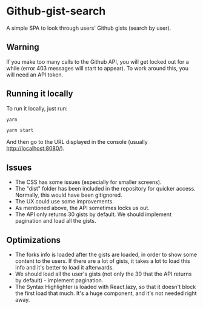 # Github-gist-search

A simple SPA to look through users' Github gists (search by user).

## Warning

If you make too many calls to the Github API, you will get locked out for a while (error 403 messages will start to appear). To work around this, you will need an API token.

## Running it locally

To run it locally, just run:

```bash
yarn

yarn start
```

And then go to the URL displayed in the console (usually <http://localhost:8080/>).

## Issues

- The CSS has some issues (especially for smaller screens).
- The "dist" folder has been included in the repository for quicker access. Normally, this would have been gitignored.
- The UX could use some improvements.
- As mentioned above, the API sometimes locks us out.
- The API only returns 30 gists by default. We should implement pagination and load all the gists.

## Optimizations

- The forks info is loaded after the gists are loaded, in order to show some content to the users. If there are a lot of gists, it takes a lot to load this info and it's better to load it afterwards.
- We should load all the user's gists (not only the 30 that the API returns by default) - implement pagination.
- The Syntax Highlighter is loaded with React.lazy, so that it doesn't block the first load that much. It's a huge component, and it's not needed right away.
